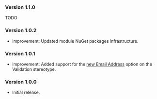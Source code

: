 ### Version 1.1.0

TODO

### Version 1.0.2

- Improvement: Updated module NuGet packages infrastructure.

### Version 1.0.1

- Improvement: Added support for the [new Email Address](https://github.com/IntentArchitect/Intent.Modules.NET/blob/development/Modules/Intent.Modules.Application.FluentValidation/release-notes.md#version-383) option on the Validation stereotype.

### Version 1.0.0

- Initial release.
